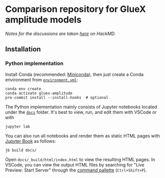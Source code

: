 # Comparison repository for GlueX amplitude models

_Notes for the discussions are taken [here](https://hackmd.io/@QHYjhejHTIWXL2MltV3WNQ/r17prtBo3) on HackMD._

## Installation

### Python implementation

Install Conda (recommended: [Miniconda](https://docs.conda.io/en/latest/miniconda.html#linux-installers)), then just create a Conda environment from [`environment.yml`](./environment.yml):

```shell
conda env create
conda activate gluex-amplitude
pre-commit install --install-hooks  # optional
```

The Python implementation mainly consists of Jupyter notebooks located under the [`docs`](./docs) folder. It's best to view, run, and edit them with VSCode or with

```shell
jupyter lab
```

You can also run all notebooks and render them as static HTML pages with [Jupyter Book](https://jupyterbook.org) as follows:

```shell
jb build docs/
```

Open `docs/_build/html/index.html` to view the resulting HTML pages. In VSCode, you can view the output HTML files by searching for "Live Preview: Start Server" through the [command pallette](https://code.visualstudio.com/api/ux-guidelines/command-palette) (`Ctrl+Shift+P`).
